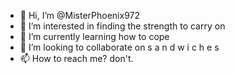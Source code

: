 - 👋 Hi, I’m @MisterPhoenix972
- 👀 I’m interested in finding the strength to carry on
- 🌱 I’m currently learning  how to cope
- 💞️ I’m looking to collaborate on  s a n d w i c h e s
- 📫 How to reach me? don't.

<!---
MisterPhoenix972/MisterPhoenix972 is a ✨ special ✨ repository because its `README.md` (this file) appears on your GitHub profile.
You can click the Preview link to take a look at your changes.
--->
